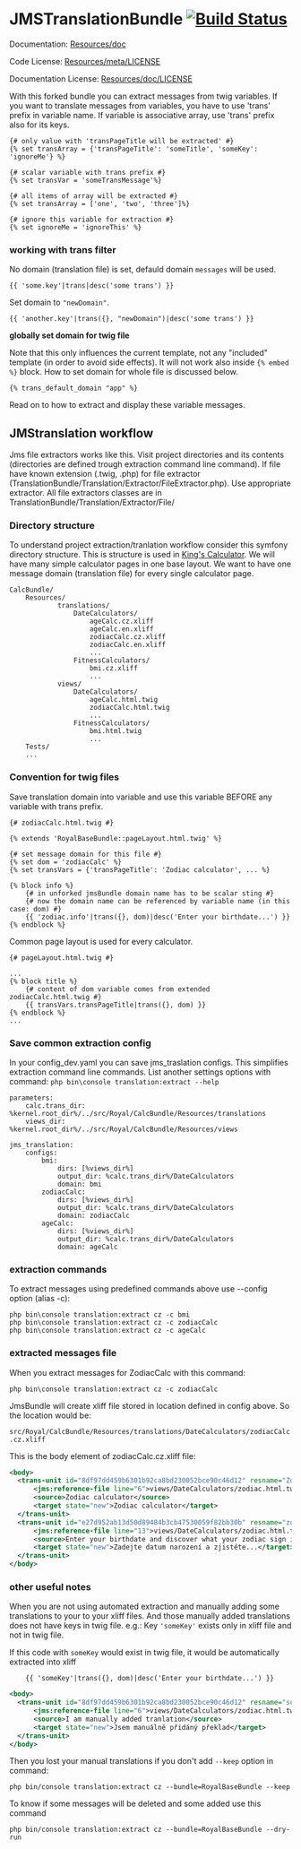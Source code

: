 JMSTranslationBundle [![Build Status](https://secure.travis-ci.org/schmittjoh/JMSTranslationBundle.png?branch=master)](http://travis-ci.org/schmittjoh/JMSTranslationBundle)
====================

Documentation: 
[Resources/doc](http://jmsyst.com/bundles/JMSTranslationBundle)
    

Code License:
[Resources/meta/LICENSE](https://github.com/schmittjoh/JMSTranslationBundle/blob/master/Resources/meta/LICENSE)


Documentation License:
[Resources/doc/LICENSE](https://github.com/schmittjoh/JMSTranslationBundle/blob/master/Resources/doc/LICENSE)

With this forked bundle you can extract messages from twig variables. If you want to translate messages from variables, 
you have to use 'trans' prefix in variable name. If variable is associative array, use 'trans' prefix also for its keys. 

```html+django
{# only value with 'transPageTitle will be extracted' #}
{% set transArray = {'transPageTitle': 'someTitle', 'someKey': 'ignoreMe'} %}

{# scalar variable with trans prefix #}
{% set transVar = 'someTransMessage'%}

{# all items of array will be extracted #}
{% set transArray = ['one', 'two', 'three']%}

{# ignore this variable for extraction #}
{% set ignoreMe = 'ignoreThis' %}
```

### working with trans filter
No domain (translation file) is set, defauld domain `messages` will be used.

```html+django
{{ 'some.key'|trans|desc('some trans') }}       
```

Set domain to `"newDomain"`.

```html+django
{{ 'another.key'|trans({}, "newDomain")|desc('some trans') }}
```

**globally set domain for twig file**

Note that this only influences the current template, not any "included" template (in order to avoid side effects).
It will not work also inside `{% embed %}` block. How to set domain for whole file is discussed below.

```html+django
{% trans_default_domain "app" %}
```

Read on to how to extract and display these variable messages.

## JMStranslation workflow ##
Jms file extractors works like this. Visit project directories and its contents (directories are defined trough extraction
command line command). If file have known extension (.twig, .php) for file extractor (TranslationBundle/Translation/Extractor/FileExtractor.php). 
Use appropriate extractor. All file extractors classes are in TranslationBundle/Translation/Extractor/File/

### Directory structure ###

To understand project extraction/tranlation workflow consider this symfony directory structure. This is structure is used
in [King's Calculator](http://kingscalculator.com/). We will have many simple calculator pages in one base layout.
We want to have one message domain (translation file) for every single calculator page.

<!-- language:console -->
    CalcBundle/
        Resources/
                translations/
                    DateCalculators/
                        ageCalc.cz.xliff
                        ageCalc.en.xliff
                        zodiacCalc.cz.xliff
                        zodiacCalc.en.xliff
                        ...
                    FitnessCalculators/
                        bmi.cz.xliff
                        ...
                views/
                    DateCalculators/
                        ageCalc.html.twig
                        zodiacCalc.html.twig
                        ...
                    FitnessCalculators/
                        bmi.html.twig
                        ...
        Tests/
        ...

### Convention for twig files ###
Save translation domain into variable and use this variable BEFORE any variable with trans prefix.

```html+django
{# zodiacCalc.html.twig #}

{% extends 'RoyalBaseBundle::pageLayout.html.twig' %}

{# set message domain for this file #}
{% set dom = 'zodiacCalc' %}
{% set transVars = {'transPageTitle': 'Zodiac calculator', ... %}

{% block info %}
    {# in unforked jmsBundle domain name has to be scalar sting #}
    {# now the domain name can be referenced by variable name (in this case: dom) #}
    {{ 'zodiac.info'|trans({}, dom)|desc('Enter your birthdate...') }}
{% endblock %}
```

Common page layout is used for every calculator.

```html+django
{# pageLayout.html.twig #}

...
{% block title %}
    {# content of dom variable comes from extended zodiacCalc.html.twig #} 
    {{ transVars.transPageTitle|trans({}, dom) }}
{% endblock %}
...
```

### Save common extraction config ###

In your config_dev.yaml you can save jms_traslation configs. This simplifies extraction command line commands. List another 
settings options with command: `php bin\console translation:extract --help` 

<!-- language:console -->
    parameters:
        calc.trans_dir: %kernel.root_dir%/../src/Royal/CalcBundle/Resources/translations
        views_dir: %kernel.root_dir%/../src/Royal/CalcBundle/Resources/views
        
    jms_translation:
        configs:
            bmi:
                dirs: [%views_dir%]
                output_dir: %calc.trans_dir%/DateCalculators
                domain: bmi
            zodiacCalc:
                dirs: [%views_dir%]
                output_dir: %calc.trans_dir%/DateCalculators
                domain: zodiacCalc
            ageCalc:
                dirs: [%views_dir%]
                output_dir: %calc.trans_dir%/DateCalculators
                domain: ageCalc
       
### extraction commands ###
                
To extract messages using predefined commands above use --config option (alias -c):
                
<!-- language:console -->
    php bin\console translation:extract cz -c bmi
    php bin\console translation:extract cz -c zodiacCalc
    php bin\console translation:extract cz -c ageCalc
    
### extracted messages file
When you extract messages for ZodiacCalc with this command:
 
 `php bin\console translation:extract cz -c zodiacCalc`
 
JmsBundle will create xliff file stored in location defined in config above. So the location would be:

 `src/Royal/CalcBundle/Resources/translations/DateCalculators/zodiacCalc.cz.xliff`

This is the body element of zodiacCalc.cz.xliff file:

```xml
<body>
  <trans-unit id="8df97dd459b6301b92ca8bd230052bce90c46d12" resname="Zodiac calculator">
      <jms:reference-file line="6">views/DateCalculators/zodiac.html.twig</jms:reference-file>
      <source>Zodiac calculator</source>
      <target state="new">Zodiac calculator</target>
  </trans-unit>
  <trans-unit id="e27d952ab13d50d89484b3cb47530059f82bb30b" resname="zodiac.info">
      <jms:reference-file line="13">views/DateCalculators/zodiac.html.twig</jms:reference-file>
      <source>Enter your birthdate and discover what your zodiac sign is.</source>
      <target state="new">Zadejte datum narození a zjistěte...</target>
  </trans-unit>
</body>
```
    
### other useful notes
When you are not using automated extraction and manually adding some translations to your to your xliff files. 
And those manually added translations does not have keys in twig file.
 e.g.: Key `'someKey'` exists only in xliff file and not in twig file.
 
 
 If this code with `someKey` would exist in twig file, it would be automatically extracted into xliff
 ```html+django
     {{ 'someKey'|trans({}, dom)|desc('Enter your birthdate...') }}
 ```
 
 ```xml
 <body>
   <trans-unit id="8df97dd459b6301b92ca8bd230052bce90c46d12" resname="someKey">
       <jms:reference-file line="6">views/DateCalculators/zodiac.html.twig</jms:reference-file>
       <source>I am manually added tranlation</source>
       <target state="new">Jsem manuálně přidáný překlad</target>
   </trans-unit>
 </body>
 ```
 
Then you lost your manual translations if you don't add `--keep` option in command: 

```
php bin/console translation:extract cz --bundle=RoyalBaseBundle --keep
```

To know if some messages will be deleted and some added use this command   

```
php bin/console translation:extract cz --bundle=RoyalBaseBundle --dry-run
```